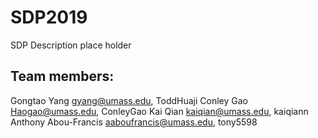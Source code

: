 # SDP2019
SDP Description place holder

## Team members:
Gongtao Yang <gyang@umass.edu>,    ToddHuaji
Conley Gao <Haogao@umass.edu>,   ConleyGao
Kai Qian <kaiqian@umass.edu>,  kaiqiann
Anthony Abou-Francis <aaboufrancis@umass.edu>, tony5598
